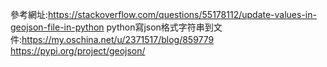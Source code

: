 參考網址:https://stackoverflow.com/questions/55178112/update-values-in-geojson-file-in-python
python寫json格式字符串到文件:https://my.oschina.net/u/2371517/blog/859779
https://pypi.org/project/geojson/
